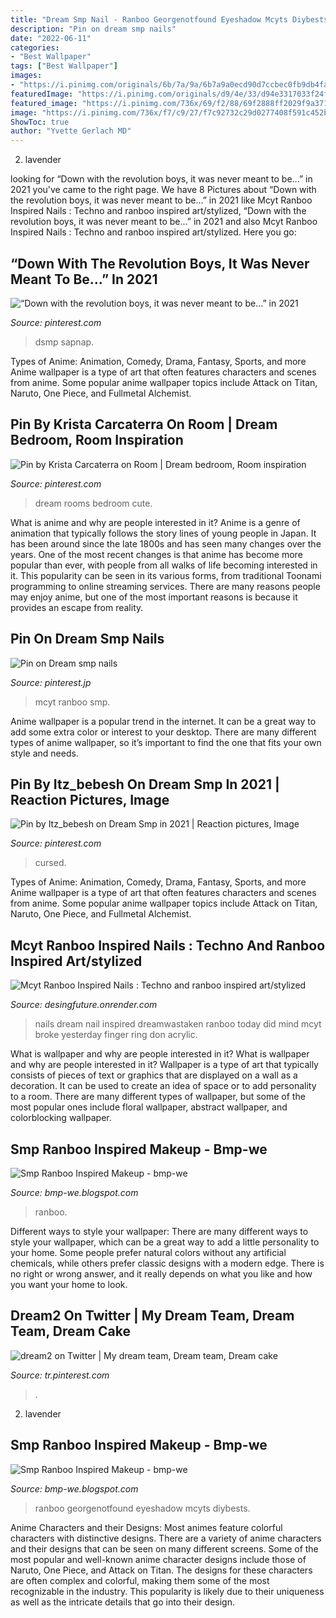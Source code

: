 ```yaml
---
title: "Dream Smp Nail - Ranboo Georgenotfound Eyeshadow Mcyts Diybests"
description: "Pin on dream smp nails"
date: "2022-06-11"
categories:
- "Best Wallpaper"
tags: ["Best Wallpaper"]
images:
- "https://i.pinimg.com/originals/6b/7a/9a/6b7a9a0ecd90d7ccbec0fb9db4fab42f.jpg"
featuredImage: "https://i.pinimg.com/originals/d9/4e/33/d94e3317033f24f0f6fdbce3952da69b.png"
featured_image: "https://i.pinimg.com/736x/69/f2/88/69f2888ff2029f9a371444f70d89b954.jpg"
image: "https://i.pinimg.com/736x/f7/c9/27/f7c92732c29d0277408f591c452be8cb--dream-rooms-dream-bedroom.jpg"
ShowToc: true
author: "Yvette Gerlach MD"
---
```



2. lavender 

	

		
looking for “Down with the revolution boys, it was never meant to be...” in 2021 you've came to the right page. We have 8 Pictures about “Down with the revolution boys, it was never meant to be...” in 2021 like Mcyt Ranboo Inspired Nails : Techno and ranboo inspired art/stylized, “Down with the revolution boys, it was never meant to be...” in 2021 and also Mcyt Ranboo Inspired Nails : Techno and ranboo inspired art/stylized. Here you go:
		
    
## “Down With The Revolution Boys, It Was Never Meant To Be...” In 2021

<img loading=lazy src="https://i.pinimg.com/originals/6b/7a/9a/6b7a9a0ecd90d7ccbec0fb9db4fab42f.jpg" onerror="this.onerror=null;this.src='https://tse2.mm.bing.net/th?id=OIP.l5HFZQ1WJqjqwU-ahJ5LngHaNK&amp;pid=15.1';" alt="“Down with the revolution boys, it was never meant to be...” in 2021">

_Source: pinterest.com_

>dsmp sapnap. 

	

Types of Anime: Animation, Comedy, Drama, Fantasy, Sports, and more
Anime wallpaper is a type of art that often features characters and scenes from anime. Some popular anime wallpaper topics include Attack on Titan, Naruto, One Piece, and Fullmetal Alchemist.

    
## Pin By Krista Carcaterra On Room | Dream Bedroom, Room Inspiration

<img loading=lazy src="https://i.pinimg.com/736x/f7/c9/27/f7c92732c29d0277408f591c452be8cb--dream-rooms-dream-bedroom.jpg" onerror="this.onerror=null;this.src='https://tse4.mm.bing.net/th?id=OIP.hX7ZBbOppNybn0f9fbDd_gEsDE&amp;pid=15.1';" alt="Pin by Krista Carcaterra on Room | Dream bedroom, Room inspiration">

_Source: pinterest.com_

>dream rooms bedroom cute. 

	

What is anime and why are people interested in it?
Anime is a genre of animation that typically follows the story lines of young people in Japan. It has been around since the late 1800s and has seen many changes over the years. One of the most recent changes is that anime has become more popular than ever, with people from all walks of life becoming interested in it. This popularity can be seen in its various forms, from traditional Toonami programming to online streaming services. There are many reasons people may enjoy anime, but one of the most important reasons is because it provides an escape from reality.

    
## Pin On Dream Smp Nails

<img loading=lazy src="https://i.pinimg.com/236x/0e/a4/19/0ea419b8d4651728d4c60781f6c10623.jpg?nii=t" onerror="this.onerror=null;this.src='https://tse4.mm.bing.net/th?id=OIP.fmDspi168ejM-eX67lIDOAAAAA&amp;pid=15.1';" alt="Pin on Dream smp nails">

_Source: pinterest.jp_

>mcyt ranboo smp. 

	

Anime wallpaper is a popular trend in the internet. It can be a great way to add some extra color or interest to your desktop. There are many different types of anime wallpaper, so it’s important to find the one that fits your own style and needs.

    
## Pin By Itz_bebesh On Dream Smp In 2021 | Reaction Pictures, Image

<img loading=lazy src="https://i.pinimg.com/736x/69/f2/88/69f2888ff2029f9a371444f70d89b954.jpg" onerror="this.onerror=null;this.src='https://tse4.mm.bing.net/th?id=OIP.6IhkG2elXGU56QqnAYL9fAHaEf&amp;pid=15.1';" alt="Pin by Itz_bebesh on Dream Smp in 2021 | Reaction pictures, Image">

_Source: pinterest.com_

>cursed. 

	

Types of Anime: Animation, Comedy, Drama, Fantasy, Sports, and more
Anime wallpaper is a type of art that often features characters and scenes from anime. Some popular anime wallpaper topics include Attack on Titan, Naruto, One Piece, and Fullmetal Alchemist.

    
## Mcyt Ranboo Inspired Nails : Techno And Ranboo Inspired Art/stylized

<img loading=lazy src="https://i.pinimg.com/originals/d9/4e/33/d94e3317033f24f0f6fdbce3952da69b.png" onerror="this.onerror=null;this.src='https://tse2.mm.bing.net/th?id=OIP.3FXZFvYeEFuV-ngshatVGQHaJ3&amp;pid=15.1';" alt="Mcyt Ranboo Inspired Nails : Techno and ranboo inspired art/stylized">

_Source: desingfuture.onrender.com_

>nails dream nail inspired dreamwastaken ranboo today did mind mcyt broke yesterday finger ring don acrylic. 

	

What is wallpaper and why are people interested in it?
What is wallpaper and why are people interested in it?
Wallpaper is a type of art that typically consists of pieces of text or graphics that are displayed on a wall as a decoration. It can be used to create an idea of space or to add personality to a room. There are many different types of wallpaper, but some of the most popular ones include floral wallpaper, abstract wallpaper, and colorblocking wallpaper.

    
## Smp Ranboo Inspired Makeup - Bmp-we

<img loading=lazy src="https://i.ytimg.com/vi/uDDBk9TolsY/maxresdefault.jpg" onerror="this.onerror=null;this.src='https://tse3.mm.bing.net/th?id=OIP.kIhQ--7F2IU0BmlpGEud-wHaEK&amp;pid=15.1';" alt="Smp Ranboo Inspired Makeup - bmp-we">

_Source: bmp-we.blogspot.com_

>ranboo. 

	

Different ways to style your wallpaper:
There are many different ways to style your wallpaper, which can be a great way to add a little personality to your home. Some people prefer natural colors without any artificial chemicals, while others prefer classic designs with a modern edge. There is no right or wrong answer, and it really depends on what you like and how you want your home to look.

    
## Dream2 On Twitter | My Dream Team, Dream Team, Dream Cake

<img loading=lazy src="https://i.pinimg.com/236x/13/ed/78/13ed7807f674176f49896dca66a25037.jpg?nii=t" onerror="this.onerror=null;this.src='https://tse2.mm.bing.net/th?id=OIP.qZnebrz6ca_4HrTWygpUqAAAAA&amp;pid=15.1';" alt="dream2 on Twitter | My dream team, Dream team, Dream cake">

_Source: tr.pinterest.com_

>. 

	

2. lavender 

    
## Smp Ranboo Inspired Makeup - Bmp-we

<img loading=lazy src="https://64.media.tumblr.com/4133c2b58c48a2888768cf572962264d/fe7ec1f672a357da-82/s640x960/677c14a856044478460d056c5e123f6602818814.jpg" onerror="this.onerror=null;this.src='https://tse3.mm.bing.net/th?id=OIP.C1BkswF8V6wWGLht5BYJ5AHaHa&amp;pid=15.1';" alt="Smp Ranboo Inspired Makeup - bmp-we">

_Source: bmp-we.blogspot.com_

>ranboo georgenotfound eyeshadow mcyts diybests. 

	

Anime Characters and their Designs: Most animes feature colorful characters with distinctive designs.
There are a variety of anime characters and their designs that can be seen on many different screens. Some of the most popular and well-known anime character designs include those of Naruto, One Piece, and Attack on Titan. The designs for these characters are often complex and colorful, making them some of the most recognizable in the industry. This popularity is likely due to their uniqueness as well as the intricate details that go into their design.

